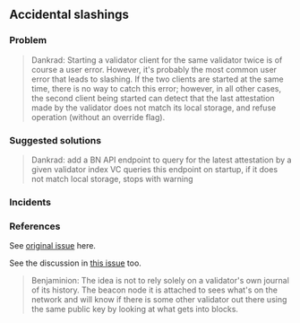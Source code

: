 ## Accidental slashings

### Problem

> Dankrad: Starting a validator client for the same validator twice is of course a user error. However, it's probably the most common user error that leads to slashing. If the two clients are started at the same time, there is no way to catch this error; however, in all other cases, the second client being started can detect that the last attestation made by the validator does not match its local storage, and refuse operation (without an override flag).

### Suggested solutions

> Dankrad: add a BN API endpoint to query for the latest attestation by a given validator index VC queries this endpoint on startup, if it does not match local storage, stops with warning

### Incidents



### References
See [original issue](https://github.com/ethereum/eth2.0-APIs/issues/64) here.

See the discussion in [this issue](https://github.com/PegaSysEng/teku/issues/1887) too.

> Benjaminion: The idea is not to rely solely on a validator's own journal of its history. The beacon node it is attached to sees what's on the network and will know if there is some other validator out there using the same public key by looking at what gets into blocks.
